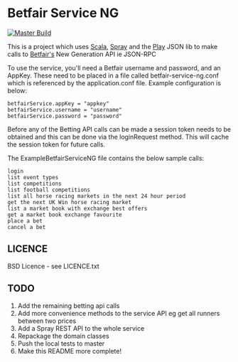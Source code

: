 Betfair Service NG
====================

[![Master Build](https://travis-ci.org/city81/betfair-service-ng.svg?branch=master)](https://travis-ci.org/city81/betfair-service-ng)

This is a project which uses [Scala][scala], [Spray][spray] and the [Play][play] JSON lib to make calls to [Betfair's][betfair] New Generation API ie JSON-RPC

To use the service, you'll need a Betfair username and password, and an AppKey. These need to be placed in a file called betfair-service-ng.conf which is referenced by the application.conf file. Example configuration is below:

    betfairService.appKey = "appkey"
    betfairService.username = "username"
    betfairService.password = "password"

Before any of the Betting API calls can be made a session token needs to be obtained and this can be done via the loginRequest method. This will cache the session token for future calls.

The ExampleBetfairServiceNG file contains the below sample calls:

    login
    list event types
    list competitions
    list football competitions
    list all horse racing markets in the next 24 hour period
    get the next UK Win horse racing market
    list a market book with exchange best offers
    get a market book exchange favourite
    place a bet
    cancel a bet


LICENCE
-------

BSD Licence - see LICENCE.txt


TODO
----

1. Add the remaining betting api calls
2. Add more convenience methods to the service API eg get all runners between two prices
3. Add a Spray REST API to the whole service
4. Repackage the domain classes
5. Push the local tests to master
6. Make this README more complete!

[scala]: http://www.scala-lang.org/ "Scala Language"
[spray]: http://spray.io/ "Spray"
[play]: https://www.playframework.com/documentation/2.0/ScalaJson
[betfair]: https://developer.betfair.com/